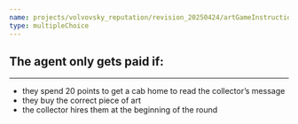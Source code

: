 ```yaml
---
name: projects/volvovsky_reputation/revision_20250424/artGameInstructionsSimple/art_game_comp_2.md
type: multipleChoice
---
```


## The agent only gets paid if:

---

- they spend 20 points to get a cab home to read the collector’s message
- they buy the correct piece of art
- the collector hires them at the beginning of the round
